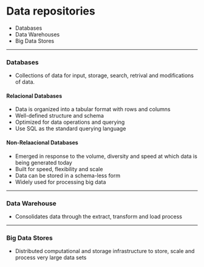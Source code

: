 # Data repositories
- Databases
- Data Warehouses
- Big Data Stores

---

### Databases
- Collections of data for input, storage, search, retrival and modifications of data.

#### Relacional Databases
- Data is organized into a tabular format with rows and columns
- Well-defined structure and schema
- Optimized for data operations and querying
- Use SQL as the standard querying language

#### Non-Relaacional Databases
- Emerged in response to the volume, diversity and speed at which data is being generated today
- Built for speed, flexibility and scale
- Data can be stored in a schema-less form
- Widely used for processing big data

---

### Data Warehouse 
- Consolidates data through the extract, transform and load process

---

### Big Data Stores
- Distributed computational and storage infrastructure to store, scale and process very large data sets